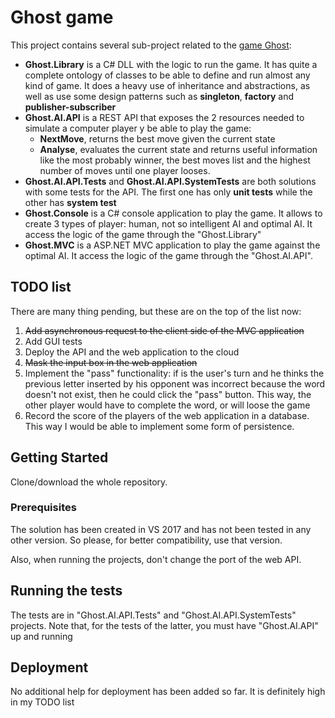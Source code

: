 # Ghost game

This project contains several sub-project related to the [game Ghost](https://en.wikipedia.org/wiki/Ghost_(game)):

* **Ghost.Library** is a C# DLL with the logic to run the game. It has  quite a complete ontology of classes to be able to define and run almost any kind of game. It does a heavy use of inheritance and abstractions, as well as use some design patterns such as **singleton**, **factory** and **publisher-subscriber**
*  **Ghost.AI.API** is a REST API that exposes the 2 resources needed to simulate a computer player y be able to play the game: 
     * **NextMove**, returns the best move given the current state
     * **Analyse**, evaluates the current state and returns useful information like the most probably winner, the best moves list and the highest number of moves until one player looses.
* **Ghost.AI.API.Tests** and **Ghost.AI.API.SystemTests** are both solutions with some tests for the API. The first one has only **unit tests** while the other has **system test**
* **Ghost.Console** is a C# console application to play the game. It allows to create 3 types of player: human, not so intelligent AI and optimal AI. It access the logic of the game through the "Ghost.Library"
* **Ghost.MVC** is a ASP.NET MVC application to play the game against the optimal AI. It access the logic of the game through the "Ghost.AI.API". 

## TODO list
There are many thing pending, but these are on the top of the list now: 
1. ~~Add asynchronous request to the client side of the MVC application~~
2. Add GUI tests
3. Deploy the API and the web application to the cloud
4. ~~Mask the input box in the web application~~
5. Implement the "pass" functionality: if is the user's turn and he thinks the previous letter inserted by his opponent was incorrect because the word doesn't not exist, then he could click the "pass" button. This way, the other player would have to complete the word, or will loose the game
6. Record the score of the players of the web application in a database. This way I would be able to implement some form of persistence.

## Getting Started

Clone/download the whole repository.

### Prerequisites

The solution has been created in VS 2017 and has not been tested in any other version. So please, for better compatibility, use that version.

Also, when running the projects, don't change the port of the web API.

## Running the tests

The tests are in "Ghost.AI.API.Tests" and "Ghost.AI.API.SystemTests" projects. Note that, for the tests of  the latter, you must have "Ghost.AI.API" up and running 

## Deployment

No additional help for deployment has been added so far. It is definitely high in my TODO list
